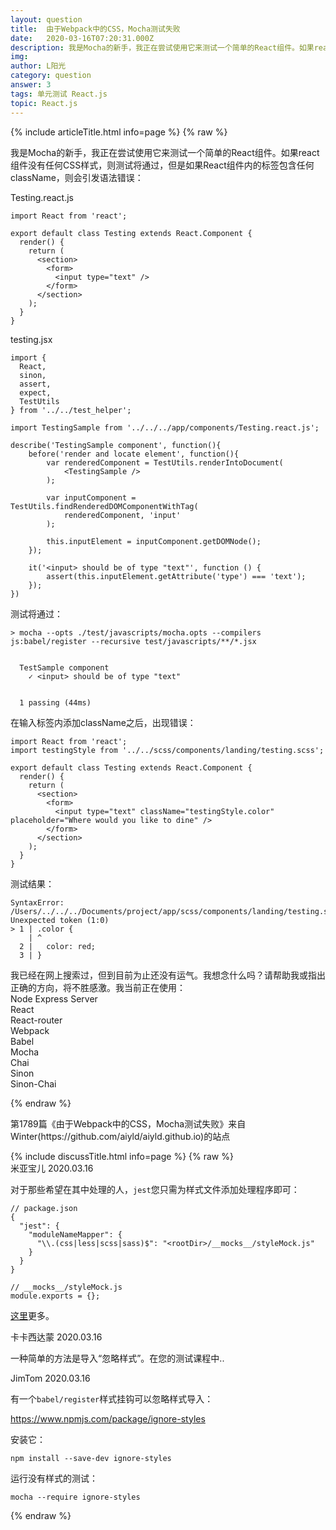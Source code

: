 ```yaml
---
layout: question
title:  由于Webpack中的CSS，Mocha测试失败
date:   2020-03-16T07:20:31.000Z
description: 我是Mocha的新手，我正在尝试使用它来测试一个简单的React组件。如果react组件没有任何CSS样式，则测试将通过，但是如果React组件内的标签包...
img: 
author: L阳光
category: question
answer: 3
tags: 单元测试 React.js
topic: React.js
---
```

<div class="article-root">
  <div class="article">
    {% include articleTitle.html info=page %}
    {% raw %}
    <div class="article-content"><p><font style="vertical-align: inherit;"><font style="vertical-align: inherit;">我是Mocha的新手，我正在尝试使用它来测试一个简单的React组件。</font><font style="vertical-align: inherit;">如果react组件没有任何CSS样式，则测试将通过，但是如果React组件内的标签包含任何className，则会引发语法错误：</font></font></p>

<p><font style="vertical-align: inherit;"><font style="vertical-align: inherit;">Testing.react.js</font></font></p>

<pre><code>import React from 'react';<font></font>
<font></font>
export default class Testing extends React.Component {<font></font>
  render() {<font></font>
    return (<font></font>
      &lt;section&gt;<font></font>
        &lt;form&gt;<font></font>
          &lt;input type="text" /&gt;<font></font>
        &lt;/form&gt;<font></font>
      &lt;/section&gt;<font></font>
    );<font></font>
  }<font></font>
}<font></font>
</code></pre>

<p><font style="vertical-align: inherit;"><font style="vertical-align: inherit;">testing.jsx</font></font></p>

<pre><code>import {<font></font>
  React,<font></font>
  sinon,<font></font>
  assert,<font></font>
  expect,<font></font>
  TestUtils<font></font>
} from '../../test_helper';<font></font>
<font></font>
import TestingSample from '../../../app/components/Testing.react.js';<font></font>
<font></font>
describe('TestingSample component', function(){<font></font>
    before('render and locate element', function(){<font></font>
        var renderedComponent = TestUtils.renderIntoDocument(<font></font>
            &lt;TestingSample /&gt;<font></font>
        );<font></font>
<font></font>
        var inputComponent = TestUtils.findRenderedDOMComponentWithTag(<font></font>
            renderedComponent, 'input'<font></font>
        );<font></font>
<font></font>
        this.inputElement = inputComponent.getDOMNode();<font></font>
    });<font></font>
<font></font>
    it('&lt;input&gt; should be of type "text"', function () {<font></font>
        assert(this.inputElement.getAttribute('type') === 'text');<font></font>
    });<font></font>
})<font></font>
</code></pre>

<p><font style="vertical-align: inherit;"><font style="vertical-align: inherit;">测试将通过： </font></font></p>

<pre><code>&gt; mocha --opts ./test/javascripts/mocha.opts --compilers js:babel/register --recursive test/javascripts/**/*.jsx<font></font>
<font></font>
<font></font>
  TestSample component<font></font>
    ✓ &lt;input&gt; should be of type "text"<font></font>
<font></font>
<font></font>
  1 passing (44ms)<font></font>
</code></pre>

<p><font style="vertical-align: inherit;"><font style="vertical-align: inherit;">在输入标签内添加className之后，出现错误： </font></font></p>

<pre><code>import React from 'react';<font></font>
import testingStyle from '../../scss/components/landing/testing.scss';<font></font>
<font></font>
export default class Testing extends React.Component {<font></font>
  render() {<font></font>
    return (<font></font>
      &lt;section&gt;<font></font>
        &lt;form&gt;<font></font>
          &lt;input type="text" className="testingStyle.color" placeholder="Where would you like to dine" /&gt;     <font></font>
        &lt;/form&gt;<font></font>
      &lt;/section&gt;<font></font>
    );<font></font>
  }<font></font>
}<font></font>
</code></pre>

<p><font style="vertical-align: inherit;"><font style="vertical-align: inherit;">测试结果：</font></font></p>

<pre><code>SyntaxError: /Users/../../../Documents/project/app/scss/components/landing/testing.scss: Unexpected token (1:0)<font></font>
&gt; 1 | .color {<font></font>
    | ^<font></font>
  2 |   color: red;<font></font>
  3 | }<font></font>
</code></pre>

<p><font style="vertical-align: inherit;"><font style="vertical-align: inherit;">我已经在网上搜索过，但到目前为止还没有运气。</font><font style="vertical-align: inherit;">我想念什么吗？</font><font style="vertical-align: inherit;">请帮助我或指出正确的方向，将不胜感激。</font><font style="vertical-align: inherit;">我当前正在使用：</font></font><br><font style="vertical-align: inherit;"><font style="vertical-align: inherit;">
Node Express Server </font></font><br><font style="vertical-align: inherit;"><font style="vertical-align: inherit;">
React </font></font><br><font style="vertical-align: inherit;"><font style="vertical-align: inherit;">
React-router </font></font><br><font style="vertical-align: inherit;"><font style="vertical-align: inherit;">
Webpack </font></font><br><font style="vertical-align: inherit;"><font style="vertical-align: inherit;">
Babel </font></font><br><font style="vertical-align: inherit;"><font style="vertical-align: inherit;">
Mocha </font></font><br><font style="vertical-align: inherit;"><font style="vertical-align: inherit;">
Chai </font></font><br><font style="vertical-align: inherit;"><font style="vertical-align: inherit;">
Sinon </font></font><br><font style="vertical-align: inherit;"><font style="vertical-align: inherit;">
Sinon-Chai</font></font></p></div>
    {% endraw %}
  </div>
  <p class="winter_mark">第1789篇《由于Webpack中的CSS，Mocha测试失败》来自Winter(https://github.com/aiyld/aiyld.github.io)的站点</p>
  <div class="discuss-wrapper">
    {% include discussTitle.html info=page %}
    {% raw %}
    <div class="discuss-list">
    <div class="discuss-item">
        <div class="discuss-parent">
          <div class="discuss-meta">
            <span class="discuss-user">米亚宝儿</span>
            <span class="discuss-time">2020.03.16</span>
          </div>
          <div class="discuss-comment"><p><font style="vertical-align: inherit;"><font style="vertical-align: inherit;">对于那些希望在其中处理的人，</font></font><code>jest</code><font style="vertical-align: inherit;"><font style="vertical-align: inherit;">您只需为样式文件添加处理程序即可：</font></font></p>

<pre><code>// package.json<font></font>
{<font></font>
  "jest": {<font></font>
    "moduleNameMapper": {<font></font>
      "\\.(css|less|scss|sass)$": "&lt;rootDir&gt;/__mocks__/styleMock.js"<font></font>
    }<font></font>
  }<font></font>
}<font></font>
<font></font>
// __mocks__/styleMock.js<font></font>
module.exports = {};<font></font>
</code></pre>

<p><font style="vertical-align: inherit;"></font><a href="https://facebook.github.io/jest/docs/en/webpack.html#handling-static-assets" rel="nofollow noreferrer"><font style="vertical-align: inherit;"><font style="vertical-align: inherit;">这里</font></font></a><font style="vertical-align: inherit;"><font style="vertical-align: inherit;">更多</font><font style="vertical-align: inherit;">。</font></font></p></div>
        </div></div><div class="discuss-item">
        <div class="discuss-parent">
          <div class="discuss-meta">
            <span class="discuss-user">卡卡西达蒙</span>
            <span class="discuss-time">2020.03.16</span>
          </div>
          <div class="discuss-comment"><p><font style="vertical-align: inherit;"><font style="vertical-align: inherit;">一种简单的方法是导入“忽略样式”。</font><font style="vertical-align: inherit;">在您的测试课程中..</font></font></p></div>
        </div></div><div class="discuss-item">
        <div class="discuss-parent">
          <div class="discuss-meta">
            <span class="discuss-user">JimTom</span>
            <span class="discuss-time">2020.03.16</span>
          </div>
          <div class="discuss-comment"><p><font style="vertical-align: inherit;"><font style="vertical-align: inherit;">有一个</font></font><code>babel/register</code><font style="vertical-align: inherit;"><font style="vertical-align: inherit;">样式挂钩可以忽略样式导入：</font></font></p>

<p><a href="https://www.npmjs.com/package/ignore-styles" rel="noreferrer"><font style="vertical-align: inherit;"><font style="vertical-align: inherit;">https://www.npmjs.com/package/ignore-styles</font></font></a></p>

<p><font style="vertical-align: inherit;"><font style="vertical-align: inherit;">安装它：</font></font></p>

<p><code>npm install --save-dev ignore-styles</code></p>

<p><font style="vertical-align: inherit;"><font style="vertical-align: inherit;">运行没有样式的测试：</font></font></p>

<p><code>mocha --require ignore-styles</code></p></div>
        </div></div>
    </div>
    {% endraw %}
  </div>
<div>
